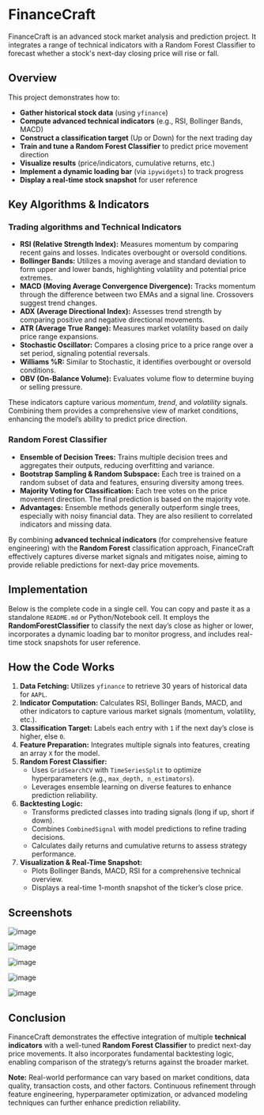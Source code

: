 <h1>FinanceCraft</h1>

<p>
FinanceCraft is an advanced stock market analysis and prediction project. It integrates a range of technical indicators with a Random Forest Classifier to forecast whether a stock's next-day closing price will rise or fall.
</p>

<h2>Overview</h2>
<p>
This project demonstrates how to:
</p>
<ul>
  <li><strong>Gather historical stock data</strong> (using <code>yfinance</code>)</li>
  <li><strong>Compute advanced technical indicators</strong> (e.g., RSI, Bollinger Bands, MACD)</li>
  <li><strong>Construct a classification target</strong> (Up or Down) for the next trading day</li>
  <li><strong>Train and tune a Random Forest Classifier</strong> to predict price movement direction</li>
  <li><strong>Visualize results</strong> (price/indicators, cumulative returns, etc.)</li>
  <li><strong>Implement a dynamic loading bar</strong> (via <code>ipywidgets</code>) to track progress</li>
  <li><strong>Display a real-time stock snapshot</strong> for user reference</li>
</ul>

<h2>Key Algorithms & Indicators</h2>

<h3>Trading algorithms and Technical Indicators</h3>
<ul>
  <li><strong>RSI (Relative Strength Index):</strong> Measures momentum by comparing recent gains and losses. Indicates overbought or oversold conditions.</li>
  <li><strong>Bollinger Bands:</strong> Utilizes a moving average and standard deviation to form upper and lower bands, highlighting volatility and potential price extremes.</li>
  <li><strong>MACD (Moving Average Convergence Divergence):</strong> Tracks momentum through the difference between two EMAs and a signal line. Crossovers suggest trend changes.</li>
  <li><strong>ADX (Average Directional Index):</strong> Assesses trend strength by comparing positive and negative directional movements.</li>
  <li><strong>ATR (Average True Range):</strong> Measures market volatility based on daily price range expansions.</li>
  <li><strong>Stochastic Oscillator:</strong> Compares a closing price to a price range over a set period, signaling potential reversals.</li>
  <li><strong>Williams %R:</strong> Similar to Stochastic, it identifies overbought or oversold conditions.</li>
  <li><strong>OBV (On-Balance Volume):</strong> Evaluates volume flow to determine buying or selling pressure.</li>
</ul>

<p>
These indicators capture various <em>momentum</em>, <em>trend</em>, and <em>volatility</em> signals. Combining them provides a comprehensive view of market conditions, enhancing the model’s ability to predict price direction.
</p>

<h3>Random Forest Classifier</h3>
<ul>
  <li><strong>Ensemble of Decision Trees:</strong> Trains multiple decision trees and aggregates their outputs, reducing overfitting and variance.</li>
  <li><strong>Bootstrap Sampling & Random Subspace:</strong> Each tree is trained on a random subset of data and features, ensuring diversity among trees.</li>
  <li><strong>Majority Voting for Classification:</strong> Each tree votes on the price movement direction. The final prediction is based on the majority vote.</li>
  <li><strong>Advantages:</strong> Ensemble methods generally outperform single trees, especially with noisy financial data. They are also resilient to correlated indicators and missing data.</li>
</ul>

<p>
By combining <strong>advanced technical indicators</strong> (for comprehensive feature engineering) with the <strong>Random Forest</strong> classification approach, FinanceCraft effectively captures diverse market signals and mitigates noise, aiming to provide reliable predictions for next-day price movements.
</p>

<h2>Implementation</h2>
<p>
Below is the complete code in a single cell. You can copy and paste it as a standalone <code>README.md</code> or Python/Notebook cell. It employs the <strong>RandomForestClassifier</strong> to classify the next day’s close as higher or lower, incorporates a dynamic loading bar to monitor progress, and includes real-time stock snapshots for user reference.
</p>
<h2>How the Code Works</h2>
<ol>
  <li><strong>Data Fetching:</strong> Utilizes <code>yfinance</code> to retrieve 30 years of historical data for <code>AAPL</code>.</li>
  <li><strong>Indicator Computation:</strong> Calculates RSI, Bollinger Bands, MACD, and other indicators to capture various market signals (momentum, volatility, etc.).</li>
  <li><strong>Classification Target:</strong> Labels each entry with <code>1</code> if the next day’s close is higher, else <code>0</code>.</li>
  <li><strong>Feature Preparation:</strong> Integrates multiple signals into features, creating an array <code>X</code> for the model.</li>
  <li><strong>Random Forest Classifier:</strong> 
    <ul>
      <li>Uses <code>GridSearchCV</code> with <code>TimeSeriesSplit</code> to optimize hyperparameters (e.g., <code>max_depth, n_estimators</code>).</li>
      <li>Leverages ensemble learning on diverse features to enhance prediction reliability.</li>
    </ul>
  </li>
  <li><strong>Backtesting Logic:</strong> 
    <ul>
      <li>Transforms predicted classes into trading signals (long if up, short if down).</li>
      <li>Combines <code>CombinedSignal</code> with model predictions to refine trading decisions.</li>
      <li>Calculates daily returns and cumulative returns to assess strategy performance.</li>
    </ul>
  </li>
  <li><strong>Visualization & Real-Time Snapshot:</strong> 
    <ul>
      <li>Plots Bollinger Bands, MACD, RSI for a comprehensive technical overview.</li>
      <li>Displays a real-time 1-month snapshot of the ticker’s close price.</li>
    </ul>
  </li>
</ol>
<h2>Screenshots</h2>

![image](https://github.com/user-attachments/assets/80ee058f-1616-4637-8ed6-a0ece0d7a0a3)

![image](https://github.com/user-attachments/assets/6372b14f-e130-4969-a30b-0084fc81452a)

![image](https://github.com/user-attachments/assets/61bf6fae-bb06-4b5d-92ca-a95e5c6738d3)

![image](https://github.com/user-attachments/assets/4e95c857-3943-4551-8abe-26a6389e293b)

![image](https://github.com/user-attachments/assets/d3a25fea-e4a6-4d87-8be2-ca6e760c545f)

<h2>Conclusion</h2>
<p>
FinanceCraft demonstrates the effective integration of multiple <strong>technical indicators</strong> with a well-tuned <strong>Random Forest Classifier</strong> to predict next-day price movements. It also incorporates fundamental backtesting logic, enabling comparison of the strategy’s returns against the broader market.
</p>

<p>
<strong>Note:</strong> Real-world performance can vary based on market conditions, data quality, transaction costs, and other factors. Continuous refinement through feature engineering, hyperparameter optimization, or advanced modeling techniques can further enhance prediction reliability.
</p>
